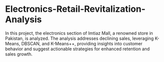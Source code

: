 # Electronics-Retail-Revitalization-Analysis
In this project, the electronics section of Imtiaz Mall, a renowned store in Pakistan, is analyzed. The analysis addresses declining sales, leveraging K-Means, DBSCAN, and K-Means++, providing insights into customer behavior and suggest actionable strategies for enhanced retention and sales growth.
